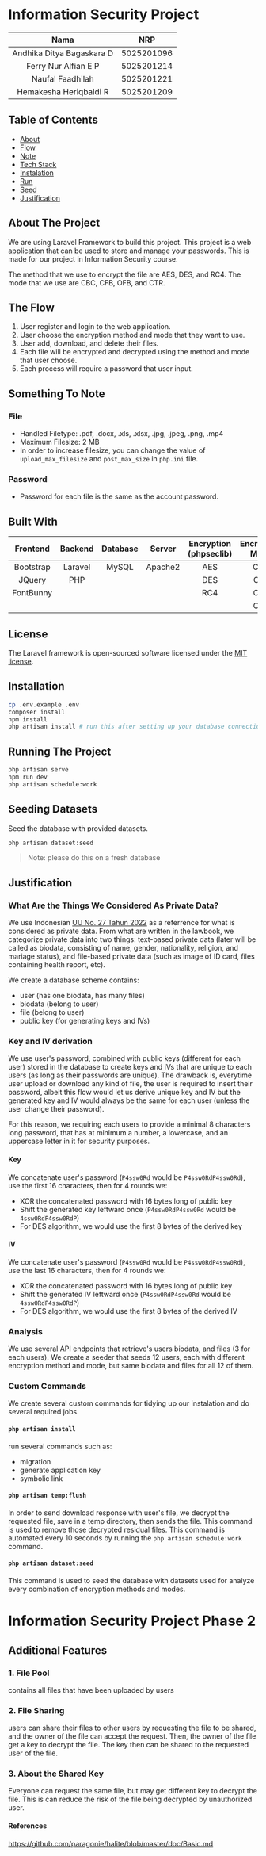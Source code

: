 # Information Security Project

|           Nama            |    NRP     |
| :-----------------------: | :--------: |
| Andhika Ditya Bagaskara D | 5025201096 |
|   Ferry Nur Alfian E P    | 5025201214 |
|     Naufal Faadhilah      | 5025201221 |
|  Hemakesha Heriqbaldi R   | 5025201209 |

## Table of Contents

-   [About](#about-the-project)
-   [Flow](#the-flow)
-   [Note](#something-to-note)
-   [Tech Stack](#built-with)
-   [Instalation](#installation)
-   [Run](#running-the-project)
-   [Seed](#seeding-datasets)
-   [Justification](#justification)

## About The Project

We are using Laravel Framework to build this project. This project is a web application that can be used to store and manage your passwords. This is made for our project in Information Security course.

The method that we use to encrypt the file are AES, DES, and RC4. The mode that we use are CBC, CFB, OFB, and CTR.

## The Flow

1. User register and login to the web application.
2. User choose the encryption method and mode that they want to use.
3. User add, download, and delete their files.
4. Each file will be encrypted and decrypted using the method and mode that user choose.
5. Each process will require a password that user input.

## Something To Note

### File

-   Handled Filetype: .pdf, .docx, .xls, .xlsx, .jpg, .jpeg, .png, .mp4
-   Maximum Filesize: 2 MB
-   In order to increase filesize, you can change the value of `upload_max_filesize` and `post_max_size` in `php.ini` file.

### Password

-   Password for each file is the same as the account password.

## Built With

<!-- make it double columns, centered -->

| Frontend  | Backend | Database | Server  | Encryption (phpseclib) | Encryption Mode |
| :-------: | :-----: | :------: | :-----: | :--------------------: | :-------------: |
| Bootstrap | Laravel |  MySQL   | Apache2 |          AES           |       CBC       |
|  JQuery   |   PHP   |          |         |          DES           |       CFB       |
| FontBunny |         |          |         |          RC4           |       OFB       |
|           |         |          |         |                        |       CTR       |

## License

The Laravel framework is open-sourced software licensed under the [MIT license](https://opensource.org/licenses/MIT).

## Installation

```bash
cp .env.example .env
composer install
npm install
php artisan install # run this after setting up your database connection
```

## Running The Project

```bash
php artisan serve
npm run dev
php artisan schedule:work
```

## Seeding Datasets

Seed the database with provided datasets.

```bash
php artisan dataset:seed
```

> Note: please do this on a fresh database

## Justification

### What Are the Things We Considered As Private Data?

We use Indonesian [UU No. 27 Tahun 2022](https://jdih.setkab.go.id/PUUdoc/176837/Salinan_UU_Nomor_27_Tahun_2022.pdf) as a referrence for what is considered as private data. From what are written in the lawbook, we categorize private data into two things: text-based private data (later will be called as biodata, consisting of name, gender, nationality, religion, and mariage status), and file-based private data (such as image of ID card, files containing health report, etc).

We create a database scheme contains:

-   user (has one biodata, has many files)
-   biodata (belong to user)
-   file (belong to user)
-   public key (for generating keys and IVs)

### Key and IV derivation

We use user's password, combined with public keys (different for each user) stored in the database to create keys and IVs that are unique to each users (as long as their passwords are unique). The drawback is, everytime user upload or download any kind of file, the user is required to insert their password, albeit this flow would let us derive unique key and IV but the generated key and IV would always be the same for each user (unless the user change their password).

For this reason, we requiring each users to provide a minimal 8 characters long password, that has at minimum a number, a lowercase, and an uppercase letter in it for security purposes.

#### Key

We concatenate user's password (`P4ssw0Rd` would be `P4ssw0RdP4ssw0Rd`), use the first 16 characters, then for 4 rounds we:

-   XOR the concatenated password with 16 bytes long of public key
-   Shift the generated key leftward once (`P4ssw0RdP4ssw0Rd` would be `4ssw0RdP4ssw0RdP`)
-   For DES algorithm, we would use the first 8 bytes of the derived key

#### IV

We concatenate user's password (`P4ssw0Rd` would be `P4ssw0RdP4ssw0Rd`), use the last 16 characters, then for 4 rounds we:

-   XOR the concatenated password with 16 bytes long of public key
-   Shift the generated IV leftward once (`P4ssw0RdP4ssw0Rd` would be `4ssw0RdP4ssw0RdP`)
-   For DES algorithm, we would use the first 8 bytes of the derived IV

### Analysis

We use several API endpoints that retrieve's users biodata, and files (3 for each users). We create a seeder that seeds 12 users, each with different encryption method and mode, but same biodata and files for all 12 of them.

### Custom Commands

We create several custom commands for tidying up our instalation and do several required jobs.

#### `php artisan install`

run several commands such as:

-   migration
-   generate application key
-   symbolic link

#### `php artisan temp:flush`

In order to send download response with user's file, we decrypt the requested file, save in a temp directory, then sends the file. This command is used to remove those decrypted residual files. This command is automated every 10 seconds by running the `php artisan schedule:work` command.

#### `php artisan dataset:seed`

This command is used to seed the database with datasets used for analyze every combination of encryption methods and modes.

# Information Security Project Phase 2

## Additional Features

### 1. File Pool

contains all files that have been uploaded by users

### 2. File Sharing

users can share their files to other users by requesting the file to be shared, and the owner of the file can accept the request.
Then, the owner of the file get a key to decrypt the file. The key then can be shared to the requested user of the file.

### 3. About the Shared Key

Everyone can request the same file, but may get different key to decrypt the file.
This is can reduce the risk of the file being decrypted by unauthorized user.

#### References

https://github.com/paragonie/halite/blob/master/doc/Basic.md
